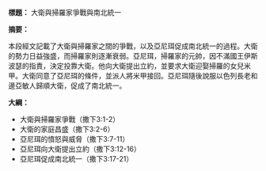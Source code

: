 **標題：** 大衛與掃羅家爭戰與南北統一

**摘要：**

本段經文記載了大衛與掃羅家之間的爭戰，以及亞尼珥促成南北統一的過程。大衛的勢力日益強盛，而掃羅家則逐漸衰弱。亞尼珥，掃羅家的元帥，因不滿國王伊斯波瑟的指責，決定投靠大衛。他向大衛提出立約，並要求大衛迎娶掃羅的女兒米甲。大衛同意了亞尼珥的條件，並派人將米甲接回。亞尼珥隨後說服以色列長老和邊亞敏人歸順大衛，促成了南北統一。

**大綱：**

* 大衛與掃羅家爭戰（撒下3:1-2）
* 大衛的家庭昌盛（撒下3:2-6）
* 亞尼珥的憤怒與威脅（撒下3:7-11）
* 亞尼珥向大衛提出立約（撒下3:12-16）
* 亞尼珥促成南北統一（撒下3:17-21）